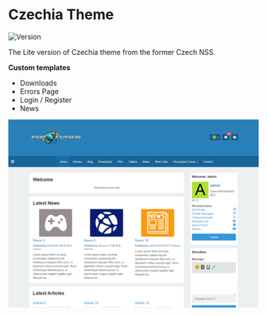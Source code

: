# Czechia Theme

![Version](https://img.shields.io/badge/Version-2.3.2-blue.svg)

The Lite version of Czechia theme from the former Czech NSS.

**Custom templates**

- Downloads
- Errors Page
- Login / Register
- News

![Preview](screenshot.png)
